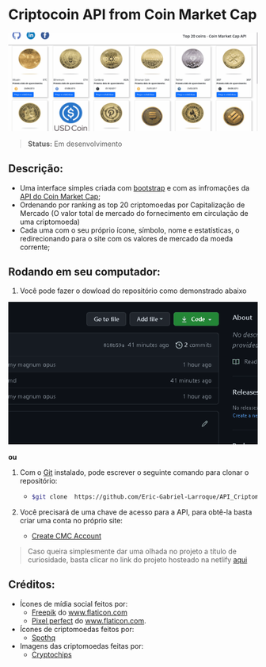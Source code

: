 # Criptocoin API from Coin Market Cap

<center>

![](./img/cmcAPI.gif)

</center>

> **Status:** Em desenvolvimento

## Descrição:

- Uma interface simples criada com [bootstrap](https://getbootstrap.com/docs/5.1/getting-started/introduction/) e com as infromações da [API do Coin Market Cap](https://coinmarketcap.com/api/);
- Ordenando por ranking as top 20 criptomoedas por Capitalização de Mercado
(O valor total de mercado do fornecimento em circulação de uma criptomoeda)
- Cada uma com o seu próprio ícone, símbolo, nome e estatísticas, o redirecionando para o site com os valores de mercado da moeda corrente;

## Rodando em seu computador:

1. Você pode fazer o dowload do repositório como demonstrado abaixo

<center>

![](./img/HowToDownloadRepo.gif)

</center>

**ou**

1. Com o [Git](https://git-scm.com/) instalado, pode escrever o seguinte comando para clonar o repositório:

   - ```bash
     $git clone  https://github.com/Eric-Gabriel-Larroque/API_Criptomoeda_JS.git
     ```

2. Você precisará de uma chave de acesso para a API, para obtê-la basta criar uma conta no próprio site:</st>

   - [Create CMC Account](https://coinmarketcap.com/api/)

> Caso queira simplesmente dar uma olhada no projeto a título de curiosidade, basta clicar no link do projeto hosteado na netlify [aqui](https://gabriel-larroque-cmc-frontent.netlify.app/)

## Créditos:

- Ícones de mídia social feitos por:
  - <div><a href="https://www.freepik.com" title="Freepik">Freepik</a> do <a href="https://www.flaticon.com/br/" title="Flaticon">www.flaticon.com</a></div>
  - <div><a href="https://www.flaticon.com/br/autores/pixel-perfect" title="Pixel perfect">Pixel perfect</a> do <a href="https://www.flaticon.com/br/" title="Flaticon">www.flaticon.com</a>.</div>
- Ícones de criptomoedas feitos por:
  - [Spothq](https://github.com/spothq/cryptocurrency-icons)
- Imagens das criptomoedas feitas por:
  - [Cryptochips](https://www.cryptochips.io/)
